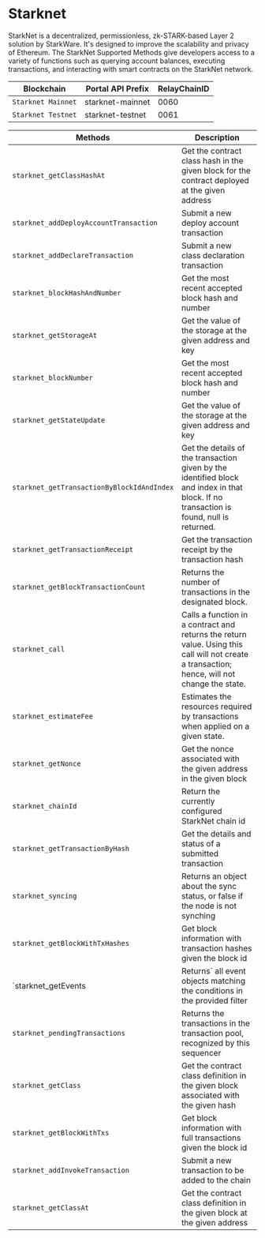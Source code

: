# Starknet

StarkNet is a decentralized, permissionless, zk-STARK-based Layer 2 solution by StarkWare. It's designed to improve the scalability and privacy of Ethereum. The StarkNet Supported Methods give developers access to a variety of functions such as querying account balances, executing transactions, and interacting with smart contracts on the StarkNet network.

| Blockchain | Portal API Prefix | RelayChainID |
|---------|-------------|-------------|
| `Starknet Mainnet` | starknet-mainnet | 0060 |
| `Starknet Testnet` | starknet-testnet | 0061 |

| Methods | Description |
| --- | --- |
| `starknet_getClassHashAt` | Get the contract class hash in the given block for the contract deployed at the given address |
| `starknet_addDeployAccountTransaction` | Submit a new deploy account transaction |
| `starknet_addDeclareTransaction` | Submit a new class declaration transaction |
| `starknet_blockHashAndNumber` | Get the most recent accepted block hash and number |
| `starknet_getStorageAt` | Get the value of the storage at the given address and key |
| `starknet_blockNumber` | Get the most recent accepted block hash and number |
| `starknet_getStateUpdate` | Get the value of the storage at the given address and key |
| `starknet_getTransactionByBlockIdAndIndex` | Get the details of the transaction given by the identified block and index in that block. If no transaction is found, null is returned. |
| `starknet_getTransactionReceipt` | Get the transaction receipt by the transaction hash |
| `starknet_getBlockTransactionCount` | Returns the number of transactions in the designated block. |
| `starknet_call` | Calls a function in a contract and returns the return value. Using this call will not create a transaction; hence, will not change the state. |
| `starknet_estimateFee` | Estimates the resources required by transactions when applied on a given state. |
| `starknet_getNonce` | Get the nonce associated with the given address in the given block |
| `starknet_chainId` | Return the currently configured StarkNet chain id |
| `starknet_getTransactionByHash` | Get the details and status of a submitted transaction |
| `starknet_syncing` | Returns an object about the sync status, or false if the node is not synching |
| `starknet_getBlockWithTxHashes` | Get block information with transaction hashes given the block id |
| `starknet_getEvents | Returns` all event objects matching the conditions in the provided filter |
| `starknet_pendingTransactions` | Returns the transactions in the transaction pool, recognized by this sequencer |
| `starknet_getClass` | Get the contract class definition in the given block associated with the given hash |
| `starknet_getBlockWithTxs` | Get block information with full transactions given the block id |
| `starknet_addInvokeTransaction` | Submit a new transaction to be added to the chain |
| `starknet_getClassAt` | Get the contract class definition in the given block at the given address |
